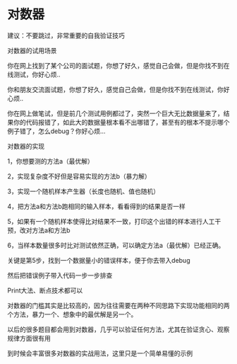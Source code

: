 # 对数器

建议：不要跳过，非常重要的自我验证技巧

对数器的试用场景

你在网上找到了某个公司的面试题，你想了好久，感觉自己会做，但是你找不到在线测试，你好心烦..

你和朋友交流面试题，你想了好久，感觉自己会做，但是你找不到在线测试，你好心烦..

你在网上做笔试，但是前几个测试用例都过了，突然一个巨大无比数据量来了，结果你的代码报错了，如此大的数据量根本看不出哪错了，甚至有的根本不提示哪个例子错了，怎么debug？你好心烦…

对数器的实现

1，你想要测的方法a（最优解）

2，实现复杂度不好但是容易实现的方法b（暴力解）

3，实现一个随机样本产生器（长度也随机、值也随机）

4，把方法a和方法b跑相同的输入样本，看看得到的结果是否一样

5，如果有一个随机样本使得比对结果不一致，打印这个出错的样本进行人工干预，改对方法a和方法b

6，当样本数量很多时比对测试依然正确，可以确定方法a（最优解）已经正确。

关键是第5步，找到一个数据量小的错误样本，便于你去带入debug

然后把错误例子带入代码一步一步排查

Print大法、断点技术都可以

对数器的门槛其实是比较高的，因为往往需要在两种不同思路下实现功能相同的两个方法，暴力一个、想象中的最优解是另一个。

以后的很多题目都会用到对数器，几乎可以验证任何方法，尤其在验证贪心、观察规律方面很有用

到时候会丰富很多对数器的实战用法，这里只是一个简单易懂的示例

